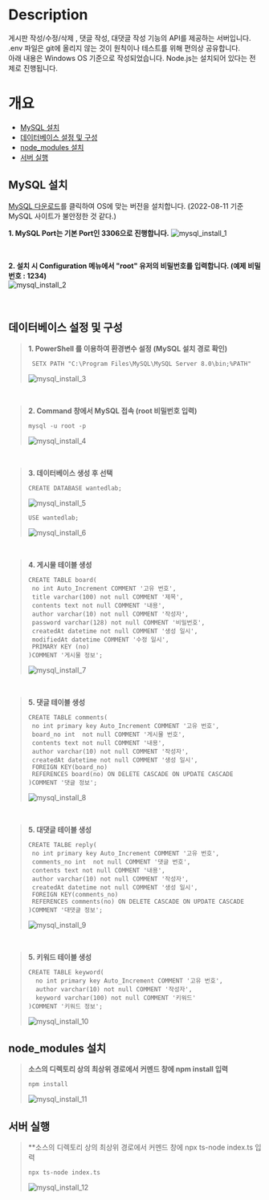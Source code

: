 # Description
  게시판 작성/수정/삭제 , 댓글 작성, 대댓글 작성 기능의 API를 제공하는 서버입니다. </br>
  .env 파일은 git에 올리지 않는 것이 원칙이나 테스트를 위해 편의상 공유합니다. </br>
  아래 내용은 Windows OS 기준으로 작성되었습니다.
  Node.js는 설치되어 있다는 전제로 진행됩니다.

# 개요
- [MySQL 설치](#MySQL-설치)
- [데이터베이스 설정 및 구성](#데이터베이스-설정-및-구성)
- [node_modules 설치](#node_modules-설치)
- [서버 실행](#서버-실행)

## MySQL 설치
[MySQL 다운로드](https://dev.mysql.com/downloads/windows/installer/8.0.html)를 클릭하여 OS에 맞는 버전을 설치합니다. (2022-08-11 기준 MySQL 사이트가 불안정한 것 같다.)

**1. MySQL Port는 기본 Port인 3306으로 진행합니다.**
![mysql_install_1](https://user-images.githubusercontent.com/45446457/184093220-a998ab41-db42-4e8f-bc48-0825827dd5db.JPG)

</br>

**2. 설치 시 Configuration 메뉴에서 "root" 유저의 비밀번호를 입력합니다. (예제 비밀번호 : 1234)** </br>
![mysql_install_2](https://user-images.githubusercontent.com/45446457/184093920-0c16d1e9-f526-42cc-b00a-01ec3aa62b9c.JPG)

</br>

## 데이터베이스 설정 및 구성

>**1. PowerShell 를 이용하여 환경변수 설정 (MySQL 설치 경로 확인)**
> ```
>  SETX PATH "C:\Program Files\MySQL\MySQL Server 8.0\bin;%PATH"
>  ```
>![mysql_install_3](https://user-images.githubusercontent.com/45446457/184096823-20be62cb-b308-47c5-b0da-57fde6ff1e76.JPG)

</br>

>**2. Command 창에서 MySQL 접속 (root 비밀번호 입력)**
>```
>mysql -u root -p
>```
>![mysql_install_4](https://user-images.githubusercontent.com/45446457/184099453-fffcd750-95de-4162-a563-1cfcaa7dce38.JPG)

</br>

>**3. 데이터베이스 생성 후 선택**
>```
>CREATE DATABASE wantedlab;
>```
>![mysql_install_5](https://user-images.githubusercontent.com/45446457/184100333-effe3576-88c6-4f4d-ba66-11ce947390cc.JPG)
>```
>USE wantedlab;
>```
>![mysql_install_6](https://user-images.githubusercontent.com/45446457/184100998-e2c5914f-a779-41f2-a17c-9ba339d8493b.JPG)


</br>

>**4. 게시물 테이블 생성**
>```
>CREATE TABLE board(
>  no int Auto_Increment COMMENT '고유 번호', 
>  title varchar(100) not null COMMENT '제목',	
>  contents text not null COMMENT '내용',
>  author varchar(10) not null COMMENT '작성자', 
>  password varchar(128) not null COMMENT '비밀번호',
>  createdAt datetime not null COMMENT '생성 일시',
>  modifiedAt datetime COMMENT '수정 일시',
>  PRIMARY KEY (no)
>)COMMENT '게시물 정보';
>```
>![mysql_install_7](https://user-images.githubusercontent.com/45446457/184101996-6a8ab1b1-040c-4448-90a0-b2ee1c09c2bd.JPG)

</br>

>**5. 댓글 테이블 생성**
>```
>CREATE TABLE comments(
>  no int primary key Auto_Increment COMMENT '고유 번호', 
>  board_no int  not null COMMENT '게시물 번호',
>  contents text not null COMMENT '내용', 
>  author varchar(10) not null COMMENT '작성자',
>  createdAt datetime not null COMMENT '생성 일시',
>  FOREIGN KEY(board_no)
>  REFERENCES board(no) ON DELETE CASCADE ON UPDATE CASCADE
>)COMMENT '댓글 정보';
>```
>![mysql_install_8](https://user-images.githubusercontent.com/45446457/184102709-7691fc50-4caa-4f9c-985d-3c46bf059b60.JPG)

</br>

>**5. 대댓글 테이블 생성**
>```
>CREATE TALBE reply(
>  no int primary key Auto_Increment COMMENT '고유 번호', 
>  comments_no int  not null COMMENT '댓글 번호', 
>  contents text not null COMMENT '내용', 
>  author varchar(10) not null COMMENT '작성자',
>  createdAt datetime not null COMMENT '생성 일시',
>  FOREIGN KEY(comments_no)
>  REFERENCES comments(no) ON DELETE CASCADE ON UPDATE CASCADE
>)COMMENT '대댓글 정보';
>```
>![mysql_install_9](https://user-images.githubusercontent.com/45446457/184273587-5e776726-b6e3-4f9f-bedf-be2f17584362.JPG)

</br>

>**5. 키워드 테이블 생성**
>```
>CREATE TABLE keyword(
>	no int primary key Auto_Increment COMMENT '고유 번호',
>	author varchar(10) not null COMMENT '작성자',
>	keyword varchar(100) not null COMMENT '키워드'
>)COMMENT '키워드 정보';
>```
>![mysql_install_10](https://user-images.githubusercontent.com/45446457/184274066-e85af0dc-29b3-4509-9aff-5728301917cf.JPG)


## node_modules 설치
>**소스의 디렉토리 상의 최상위 경로에서 커멘드 창에 npm install 입력**
>```
>npm install
>```
>![mysql_install_11](https://user-images.githubusercontent.com/45446457/184275245-cfc79211-7234-4c8a-b69b-5a1dd0e64dd8.JPG)

## 서버 실행
>**소스의 디렉토리 상의 최상위 경로에서 커멘드 창에 npx ts-node index.ts 입력
>```
>npx ts-node index.ts
>```
>![mysql_install_12](https://user-images.githubusercontent.com/45446457/184275749-55943a7e-4c58-4780-83d4-cd48bf2b5503.JPG)

